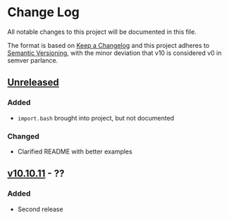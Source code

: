 Change Log
==========

All notable changes to this project will be documented in this file.

The format is based on [Keep a Changelog](http://keepachangelog.com/)
and this project adheres to [Semantic Versioning](http://semver.org/),
with the minor deviation that v10 is considered v0 in semver parlance.

[Unreleased]
------------

### Added

- `import.bash` brought into project, but not documented

### Changed

- Clarified README with better examples

## [v10.10.11] - ??

### Added

- Second release

[Unreleased]: https://github.com/binaryphile/sorta/compare/v10.10.11...v10.11
[v10.10.11]: https://github.com/binaryphile/sorta/compare/v10.10.10...v10.10.11
